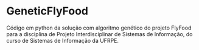 # GeneticFlyFood
Código em python da solução com algoritmo genético do projeto FlyFood para a disciplina de Projeto Interdisciplinar de Sistemas de Informação, do curso de Sistemas de Informação da UFRPE.
